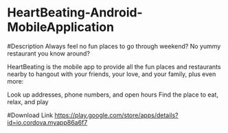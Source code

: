 # HeartBeating-Android-MobileApplication
#Description
Always feel no fun places to go through weekend? No yummy restaurant you know around?

HeartBeating is the mobile app to provide all the fun places and restaurants nearby to hangout with your friends, your love, and your family, plus even more:

Look up addresses, phone numbers, and open hours
Find the place to eat, relax, and play

#Download Link
https://play.google.com/store/apps/details?id=io.cordova.myapp86a6f7

